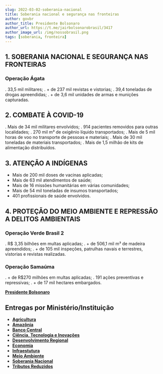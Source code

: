 ```yaml
---
slug: 2022-03-02-soberania-nacional
title: Soberania nacional e segurança nas fronteiras
author: govbr
author_title: Presidente Bolsonaro
author_url: https://t.me/jairbolsonarobrasil/3417
author_image_url: /img/nossobrasil.png
tags: [soberania, fronteira]
---
```


## 1. SOBERANIA NACIONAL E SEGURANÇA NAS FRONTEIRAS

### Operação Ágata

. 33,5 mil militares; 
. + de 237 mil revistas e vistorias; 
. 39,4 toneladas de drogas apreendidas; 
. + de 3,6 mil unidades de armas e munições capturadas.

## 2. COMBATE À COVID-19

. Mais de 34 mil militares envolvidos;
. 914 pacientes removidos para outras localidades; 
. 270 mil m³ de oxigênio líquido transportados;
. Mais de 5 mil horas de voo no transporte de pessoas e materiais;
. Mais de 30 mil toneladas de materiais transportados;
. Mais de 1,5 milhão de kits de alimentação distribuídos.

## 3. ATENÇÃO A INDÍGENAS

- Mais de 200 mil doses de vacinas aplicadas;
- Mais de 63 mil atendimentos de saúde;
- Mais de 16 missões humanitárias em várias comunidades;
- Mais de 54 mil toneladas de insumos transportados;
- 401 profissionais de saúde envolvidos.

## 4. PROTEÇÃO DO MEIO AMBIENTE E REPRESSÃO A DELITOS AMBIENTAIS

### Operação Verde Brasil 2

. R$ 3,35 bilhões em multas aplicadas; 
. + de 506,1 mil m³ de madeira apreendidos; 
. + de 105 mil inspeções, patrulhas navais e terrestres, vistorias e revistas realizadas.

### Operação Samaúma

. + de R$270 milhões em multas aplicadas; 
. 191 ações preventivas e repressivas;
. + de 17 mil hectares embargados.

[**Presidente Bolsonaro**](https://t.me/jairbolsonarobrasil/3417)

## Entregas por Ministério/Instituição

 - [**Agricultura**](/docs/agricultura)
 - [**Amazônia**](/docs/amazonia)
 - [**Banco Central**](/docs/economia/banco-central)
 - [**Ciência, Tecnologia e Inovações**](/docs/ciencia-tecnologia/entregas)
 - [**Desenvolvimento Regional**](/docs/desenvolvimento-regional/)
 - [**Economia**](/docs/economia/fatos-recentes)
 - [**Infraestutura**](/docs/infraestrutura)
 - [**Meio Ambiente**](/docs/meioambiente/)
 - [**Soberania Nacional**](/blog/2022-03-02-soberania-nacional)
 - [**Tributos Reduzidos**](/docs/tributos-reduzidos)
